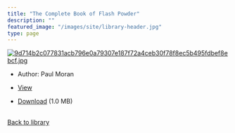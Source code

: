 ```yaml
---
title: "The Complete Book of Flash Powder"
description: ""
featured_image: "/images/site/library-header.jpg"
type: page
---
```


<a href="https://drive.google.com/file/d/1pFAwYy0TR4aW-cbfAWVCCmjGpVc1sra3/view" target="_blank">![9d714b2c077831acb796e0a79307e187f72a4ceb30f78f8ec5b495fdbef8ebcf.jpg](/images/library/9d714b2c077831acb796e0a79307e187f72a4ceb30f78f8ec5b495fdbef8ebcf.jpg)</a>
* Author: Paul Moran
* <a href="https://drive.google.com/file/d/1pFAwYy0TR4aW-cbfAWVCCmjGpVc1sra3/view" target="_blank">View</a>

* [Download](https://drive.google.com/uc?export=download&id=1pFAwYy0TR4aW-cbfAWVCCmjGpVc1sra3) (1.0 MB)

<br />[Back to library](/library/)
